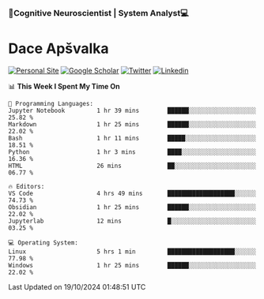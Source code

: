 ### 🧠Cognitive Neuroscientist | System Analyst💻
# Dace Apšvalka

[![Personal Site](https://img.shields.io/badge/website-teal?style=for-the-badge&logo=About.me&logoColor=white)](https://dcdace.net/)
[![Google Scholar](https://img.shields.io/badge/Scholar-yellow?style=for-the-badge&logo=googlescholar&logoColor=ffffff)](https://scholar.google.com/citations?hl=en&user=W8q0HBkAAAAJ&view_op=list_works&sortby=pubdate)
[![Twitter](https://img.shields.io/badge/Twitter-1DA1F2?logo=twitter&logoColor=white&style=for-the-badge)](https://twitter.com/dcdace)
[![Linkedin](https://img.shields.io/badge/linkedin-0077B5?logo=linkedin&logoColor=white&style=for-the-badge)](https://www.linkedin.com/in/dace-apsvalka/)

<!--
[![Dace's wakatime stats](https://github-readme-stats.vercel.app/api/wakatime?username=dcdace&theme=react&layout=compact&custom_title=Coding+past+7+days&v=2)](https://github.com/dcdace/dcdace)


[![github](https://img.shields.io/github/followers/dcdace?logo=github&style=plastic)](https://github.com/dcdace?tab=followers "GitHub followers")
[![wakatime](https://wakatime.com/badge/user/6e7556d3-b1db-4eef-a7e8-9bad735fc27e.svg?style=plastic?v=2)](https://wakatime.com/@6e7556d3-b1db-4eef-a7e8-9bad735fc27e "Total time coded since Feb 28 2022")

[![twitter](https://img.shields.io/twitter/follow/dcdace?label=followers&logo=twitter&color=%23007ec6&style=plastic)](https://twitter.com/dcdace "Twitter followers")

[![Dace's languages](https://github-readme-stats-one-nu-13.vercel.app/api/top-langs/?username=dcdace&langs_count=10&theme=nord&layout=compact)](https://github.com/anuraghazra/github-readme-stats) 
[![Dace's GitHub stats](https://github-readme-stats-one-nu-13.vercel.app/api?username=dcdace&theme=dracula&hide=prs,issues&count_private=true&show_icons=true&hide_rank=true&include_all_commits=true&hide_title=false&custom_title=GitHub+Stats)](https://github.com/anuraghazra/github-readme-stats)
-->

<!--START_SECTION:waka-->
📊 **This Week I Spent My Time On** 

```text
💬 Programming Languages: 
Jupyter Notebook         1 hr 39 mins        ██████░░░░░░░░░░░░░░░░░░░   25.82 % 
Markdown                 1 hr 25 mins        ██████░░░░░░░░░░░░░░░░░░░   22.02 % 
Bash                     1 hr 11 mins        █████░░░░░░░░░░░░░░░░░░░░   18.51 % 
Python                   1 hr 3 mins         ████░░░░░░░░░░░░░░░░░░░░░   16.36 % 
HTML                     26 mins             ██░░░░░░░░░░░░░░░░░░░░░░░   06.77 % 

🔥 Editors: 
VS Code                  4 hrs 49 mins       ███████████████████░░░░░░   74.73 % 
Obsidian                 1 hr 25 mins        ██████░░░░░░░░░░░░░░░░░░░   22.02 % 
Jupyterlab               12 mins             █░░░░░░░░░░░░░░░░░░░░░░░░   03.25 % 

💻 Operating System: 
Linux                    5 hrs 1 min         ███████████████████░░░░░░   77.98 % 
Windows                  1 hr 25 mins        ██████░░░░░░░░░░░░░░░░░░░   22.02 % 
```


 Last Updated on 19/10/2024 01:48:51 UTC
<!--END_SECTION:waka-->

